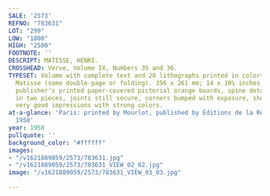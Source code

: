 ```yaml
---
SALE: '2573'
REFNO: "783631"
LOT: "299"
LOW: "1800"
HIGH: "2500"
FOOTNOTE: ''
DESCRIPT: MATISSE, HENRI.
CROSSHEAD: Verve, Volume IX, Numbers 35 and 36.
TYPESET: Volume with complete text and 28 lithographs printed in colors after Henri
  Matisse (some double-page or folding). 356 x 261 mm; 14 x 10¼ inches, sheets. Folio,
  publisher's printed paper-covered pictorial orange boards, spine detached, retained
  in two pieces, joints still secure, corners bumped with exposure, shelfwear to edges;
  very good impressions with strong colors.
at-a-glance: 'Paris: printed by Mourlot, published by Éditions de la Revue Verve,
  1958'
year: 1958
pullquote: ''
background_color: "#ffffff"
images:
- "/v1621889059/2573/783631.jpg"
- "/v1621889059/2573/783631_VIEW_02_02.jpg"
image: "/v1621889059/2573/783631_VIEW_03_03.jpg"

---
```

